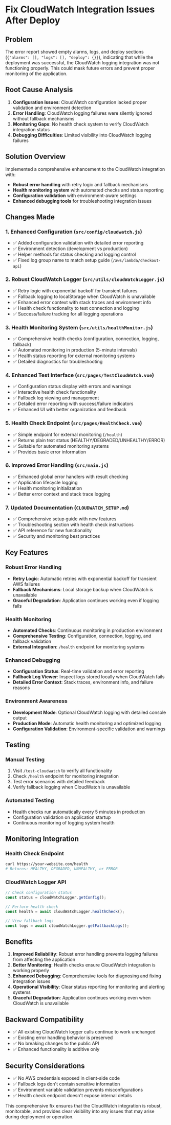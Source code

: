 # Fix CloudWatch Integration Issues After Deploy

## Problem
The error report showed empty alarms, logs, and deploy sections (`{"alarms": [], "logs": [], "deploy": {}}`), indicating that while the deployment was successful, the CloudWatch logging integration was not functioning properly. This could mask future errors and prevent proper monitoring of the application.

## Root Cause Analysis
1. **Configuration Issues**: CloudWatch configuration lacked proper validation and environment detection
2. **Error Handling**: CloudWatch logging failures were silently ignored without fallback mechanisms
3. **Monitoring Gaps**: No health check system to verify CloudWatch integration status
4. **Debugging Difficulties**: Limited visibility into CloudWatch logging failures

## Solution Overview
Implemented a comprehensive enhancement to the CloudWatch integration with:
- **Robust error handling** with retry logic and fallback mechanisms
- **Health monitoring system** with automated checks and status reporting
- **Configuration validation** with environment-aware settings
- **Enhanced debugging tools** for troubleshooting integration issues

## Changes Made

### 1. Enhanced Configuration (`src/config/cloudwatch.js`)
- ✅ Added configuration validation with detailed error reporting
- ✅ Environment detection (development vs production)
- ✅ Helper methods for status checking and logging control
- ✅ Fixed log group name to match setup guide (`/aws/lambda/checkout-api`)

### 2. Robust CloudWatch Logger (`src/utils/cloudWatchLogger.js`)
- ✅ Retry logic with exponential backoff for transient failures
- ✅ Fallback logging to localStorage when CloudWatch is unavailable
- ✅ Enhanced error context with stack traces and environment info
- ✅ Health check functionality to test connection and logging
- ✅ Success/failure tracking for all logging operations

### 3. Health Monitoring System (`src/utils/healthMonitor.js`)
- ✅ Comprehensive health checks (configuration, connection, logging, fallback)
- ✅ Automated monitoring in production (5-minute intervals)
- ✅ Health status reporting for external monitoring systems
- ✅ Detailed diagnostics for troubleshooting

### 4. Enhanced Test Interface (`src/pages/TestCloudWatch.vue`)
- ✅ Configuration status display with errors and warnings
- ✅ Interactive health check functionality
- ✅ Fallback log viewing and management
- ✅ Detailed error reporting with success/failure indicators
- ✅ Enhanced UI with better organization and feedback

### 5. Health Check Endpoint (`src/pages/HealthCheck.vue`)
- ✅ Simple endpoint for external monitoring (`/health`)
- ✅ Returns plain text status (HEALTHY/DEGRADED/UNHEALTHY/ERROR)
- ✅ Suitable for automated monitoring systems
- ✅ Provides basic error information

### 6. Improved Error Handling (`src/main.js`)
- ✅ Enhanced global error handlers with result checking
- ✅ Application lifecycle logging
- ✅ Health monitoring initialization
- ✅ Better error context and stack trace logging

### 7. Updated Documentation (`CLOUDWATCH_SETUP.md`)
- ✅ Comprehensive setup guide with new features
- ✅ Troubleshooting section with health check instructions
- ✅ API reference for new functionality
- ✅ Security and monitoring best practices

## Key Features

### Robust Error Handling
- **Retry Logic**: Automatic retries with exponential backoff for transient AWS failures
- **Fallback Mechanisms**: Local storage backup when CloudWatch is unavailable
- **Graceful Degradation**: Application continues working even if logging fails

### Health Monitoring
- **Automated Checks**: Continuous monitoring in production environment
- **Comprehensive Testing**: Configuration, connection, logging, and fallback validation
- **External Integration**: `/health` endpoint for monitoring systems

### Enhanced Debugging
- **Configuration Status**: Real-time validation and error reporting
- **Fallback Log Viewer**: Inspect logs stored locally when CloudWatch fails
- **Detailed Error Context**: Stack traces, environment info, and failure reasons

### Environment Awareness
- **Development Mode**: Optional CloudWatch logging with detailed console output
- **Production Mode**: Automatic health monitoring and optimized logging
- **Configuration Validation**: Environment-specific validation and warnings

## Testing

### Manual Testing
1. Visit `/test-cloudwatch` to verify all functionality
2. Check `/health` endpoint for monitoring integration
3. Test error scenarios with detailed feedback
4. Verify fallback logging when CloudWatch is unavailable

### Automated Testing
- Health checks run automatically every 5 minutes in production
- Configuration validation on application startup
- Continuous monitoring of logging system health

## Monitoring Integration

### Health Check Endpoint
```bash
curl https://your-website.com/health
# Returns: HEALTHY, DEGRADED, UNHEALTHY, or ERROR
```

### CloudWatch Logger API
```javascript
// Check configuration status
const status = cloudWatchLogger.getConfig();

// Perform health check
const health = await cloudWatchLogger.healthCheck();

// View fallback logs
const logs = await cloudWatchLogger.getFallbackLogs();
```

## Benefits

1. **Improved Reliability**: Robust error handling prevents logging failures from affecting the application
2. **Better Monitoring**: Health checks ensure CloudWatch integration is working properly
3. **Enhanced Debugging**: Comprehensive tools for diagnosing and fixing integration issues
4. **Operational Visibility**: Clear status reporting for monitoring and alerting systems
5. **Graceful Degradation**: Application continues working even when CloudWatch is unavailable

## Backward Compatibility
- ✅ All existing CloudWatch logger calls continue to work unchanged
- ✅ Existing error handling behavior is preserved
- ✅ No breaking changes to the public API
- ✅ Enhanced functionality is additive only

## Security Considerations
- ✅ No AWS credentials exposed in client-side code
- ✅ Fallback logs don't contain sensitive information
- ✅ Environment variable validation prevents misconfigurations
- ✅ Health check endpoint doesn't expose internal details

This comprehensive fix ensures that the CloudWatch integration is robust, monitorable, and provides clear visibility into any issues that may arise during deployment or operation.